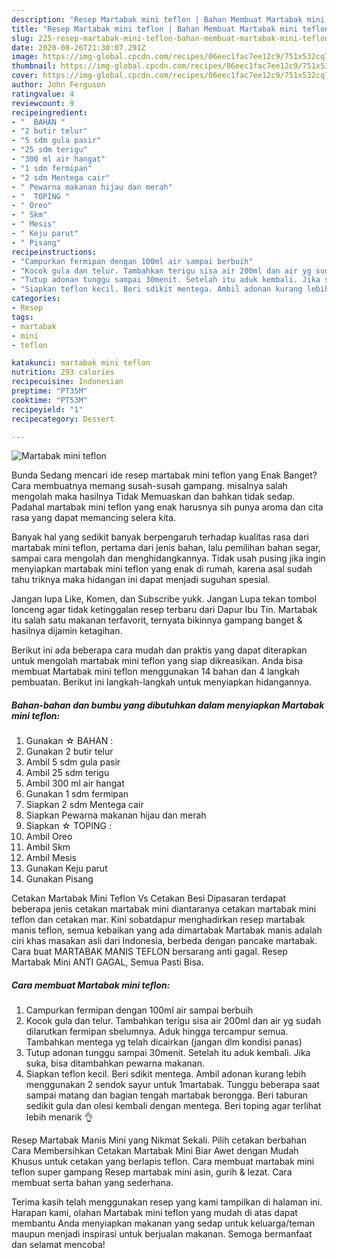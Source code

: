 ```yaml
---
description: "Resep Martabak mini teflon | Bahan Membuat Martabak mini teflon Yang Lezat Sekali"
title: "Resep Martabak mini teflon | Bahan Membuat Martabak mini teflon Yang Lezat Sekali"
slug: 225-resep-martabak-mini-teflon-bahan-membuat-martabak-mini-teflon-yang-lezat-sekali
date: 2020-08-26T21:30:07.291Z
image: https://img-global.cpcdn.com/recipes/06eec1fac7ee12c9/751x532cq70/martabak-mini-teflon-foto-resep-utama.jpg
thumbnail: https://img-global.cpcdn.com/recipes/06eec1fac7ee12c9/751x532cq70/martabak-mini-teflon-foto-resep-utama.jpg
cover: https://img-global.cpcdn.com/recipes/06eec1fac7ee12c9/751x532cq70/martabak-mini-teflon-foto-resep-utama.jpg
author: John Ferguson
ratingvalue: 4
reviewcount: 9
recipeingredient:
- "  BAHAN "
- "2 butir telur"
- "5 sdm gula pasir"
- "25 sdm terigu"
- "300 ml air hangat"
- "1 sdm fermipan"
- "2 sdm Mentega cair"
- " Pewarna makanan hijau dan merah"
- "  TOPING "
- " Oreo"
- " Skm"
- " Mesis"
- " Keju parut"
- " Pisang"
recipeinstructions:
- "Campurkan fermipan dengan 100ml air sampai berbuih"
- "Kocok gula dan telur. Tambahkan terigu sisa air 200ml dan air yg sudah dilarutkan fermipan sbelumnya. Aduk hingga tercampur semua. Tambahkan mentega yg telah dicairkan (jangan dlm kondisi panas)"
- "Tutup adonan tunggu sampai 30menit. Setelah itu aduk kembali. Jika suka, bisa ditambahkan pewarna makanan."
- "Siapkan teflon kecil. Beri sdikit mentega. Ambil adonan kurang lebih menggunakan 2 sendok sayur untuk 1martabak. Tunggu beberapa saat sampai matang dan bagian tengah martabak berongga. Beri taburan sedikit gula dan olesi kembali dengan mentega. Beri toping agar terlihat lebih menarik 👌"
categories:
- Resep
tags:
- martabak
- mini
- teflon

katakunci: martabak mini teflon 
nutrition: 293 calories
recipecuisine: Indonesian
preptime: "PT35M"
cooktime: "PT53M"
recipeyield: "1"
recipecategory: Dessert

---
```



![Martabak mini teflon](https://img-global.cpcdn.com/recipes/06eec1fac7ee12c9/751x532cq70/martabak-mini-teflon-foto-resep-utama.jpg)

Bunda Sedang mencari ide resep martabak mini teflon yang Enak Banget? Cara membuatnya memang susah-susah gampang. misalnya salah mengolah maka hasilnya Tidak Memuaskan dan bahkan tidak sedap. Padahal martabak mini teflon yang enak harusnya sih punya aroma dan cita rasa yang dapat memancing selera kita.

Banyak hal yang sedikit banyak berpengaruh terhadap kualitas rasa dari martabak mini teflon, pertama dari jenis bahan, lalu pemilihan bahan segar, sampai cara mengolah dan menghidangkannya. Tidak usah pusing jika ingin menyiapkan martabak mini teflon yang enak di rumah, karena asal sudah tahu triknya maka hidangan ini dapat menjadi suguhan spesial.

Jangan lupa Like, Komen, dan Subscribe yukk. Jangan Lupa tekan tombol lonceng agar tidak ketinggalan resep terbaru dari Dapur Ibu Tin. Martabak itu salah satu makanan terfavorit, ternyata bikinnya gampang banget &amp; hasilnya dijamin ketagihan.


Berikut ini ada beberapa cara mudah dan praktis yang dapat diterapkan untuk mengolah martabak mini teflon yang siap dikreasikan. Anda bisa membuat Martabak mini teflon menggunakan 14 bahan dan 4 langkah pembuatan. Berikut ini langkah-langkah untuk menyiapkan hidangannya.

<!--inarticleads1-->

##### Bahan-bahan dan bumbu yang dibutuhkan dalam menyiapkan Martabak mini teflon:

1. Gunakan  ☆ BAHAN :
1. Gunakan 2 butir telur
1. Ambil 5 sdm gula pasir
1. Ambil 25 sdm terigu
1. Ambil 300 ml air hangat
1. Gunakan 1 sdm fermipan
1. Siapkan 2 sdm Mentega cair
1. Siapkan  Pewarna makanan hijau dan merah
1. Siapkan  ☆ TOPING :
1. Ambil  Oreo
1. Ambil  Skm
1. Ambil  Mesis
1. Gunakan  Keju parut
1. Gunakan  Pisang


Cetakan Martabak Mini Teflon Vs Cetakan Besi Dipasaran terdapat beberapa jenis cetakan martabak mini diantaranya cetakan martabak mini teflon dan cetakan mar. Kini sobatdapur menghadirkan resep martabak manis teflon, semua kebaikan yang ada dimartabak Martabak manis adalah ciri khas masakan asli dari Indonesia, berbeda dengan pancake martabak. Cara buat MARTABAK MANIS TEFLON bersarang anti gagal. Resep Martabak Mini ANTI GAGAL, Semua Pasti Bisa. 

<!--inarticleads2-->

##### Cara membuat Martabak mini teflon:

1. Campurkan fermipan dengan 100ml air sampai berbuih
1. Kocok gula dan telur. Tambahkan terigu sisa air 200ml dan air yg sudah dilarutkan fermipan sbelumnya. Aduk hingga tercampur semua. Tambahkan mentega yg telah dicairkan (jangan dlm kondisi panas)
1. Tutup adonan tunggu sampai 30menit. Setelah itu aduk kembali. Jika suka, bisa ditambahkan pewarna makanan.
1. Siapkan teflon kecil. Beri sdikit mentega. Ambil adonan kurang lebih menggunakan 2 sendok sayur untuk 1martabak. Tunggu beberapa saat sampai matang dan bagian tengah martabak berongga. Beri taburan sedikit gula dan olesi kembali dengan mentega. Beri toping agar terlihat lebih menarik 👌


Resep Martabak Manis Mini yang Nikmat Sekali. Pilih cetakan berbahan Cara Membersihkan Cetakan Martabak Mini Biar Awet dengan Mudah Khusus untuk cetakan yang berlapis teflon. Cara membuat martabak mini teflon super gampang Resep martabak mini asin, gurih &amp; lezat. Cara membuat serta bahan yang sederhana. 

Terima kasih telah menggunakan resep yang kami tampilkan di halaman ini. Harapan kami, olahan Martabak mini teflon yang mudah di atas dapat membantu Anda menyiapkan makanan yang sedap untuk keluarga/teman maupun menjadi inspirasi untuk berjualan makanan. Semoga bermanfaat dan selamat mencoba!
